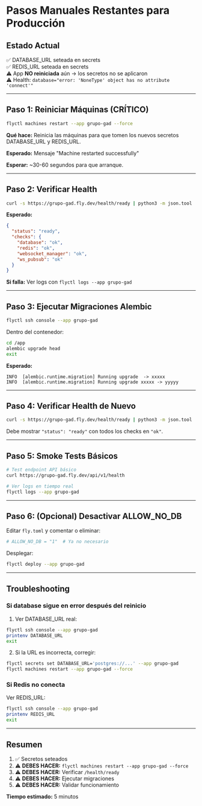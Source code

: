 # Pasos Manuales Restantes para Producción

## Estado Actual

✅ DATABASE_URL seteada en secrets  
✅ REDIS_URL seteada en secrets  
⚠️ App **NO reiniciada** aún → los secretos no se aplicaron  
⚠️ Health: `database="error: 'NoneType' object has no attribute 'connect'"`

---

## Paso 1: Reiniciar Máquinas (CRÍTICO)

```bash
flyctl machines restart --app grupo-gad --force
```

**Qué hace:** Reinicia las máquinas para que tomen los nuevos secretos DATABASE_URL y REDIS_URL.

**Esperado:** Mensaje "Machine restarted successfully"

**Esperar:** ~30-60 segundos para que arranque.

---

## Paso 2: Verificar Health

```bash
curl -s https://grupo-gad.fly.dev/health/ready | python3 -m json.tool
```

**Esperado:**
```json
{
  "status": "ready",
  "checks": {
    "database": "ok",
    "redis": "ok",
    "websocket_manager": "ok",
    "ws_pubsub": "ok"
  }
}
```

**Si falla:** Ver logs con `flyctl logs --app grupo-gad`

---

## Paso 3: Ejecutar Migraciones Alembic

```bash
flyctl ssh console --app grupo-gad
```

Dentro del contenedor:

```bash
cd /app
alembic upgrade head
exit
```

**Esperado:** 
```
INFO  [alembic.runtime.migration] Running upgrade  -> xxxxx
INFO  [alembic.runtime.migration] Running upgrade xxxxx -> yyyyy
```

---

## Paso 4: Verificar Health de Nuevo

```bash
curl -s https://grupo-gad.fly.dev/health/ready | python3 -m json.tool
```

Debe mostrar `"status": "ready"` con todos los checks en `"ok"`.

---

## Paso 5: Smoke Tests Básicos

```bash
# Test endpoint API básico
curl https://grupo-gad.fly.dev/api/v1/health

# Ver logs en tiempo real
flyctl logs --app grupo-gad
```

---

## Paso 6: (Opcional) Desactivar ALLOW_NO_DB

Editar `fly.toml` y comentar o eliminar:

```toml
# ALLOW_NO_DB = "1"  # Ya no necesario
```

Desplegar:

```bash
flyctl deploy --app grupo-gad
```

---

## Troubleshooting

### Si database sigue en error después del reinicio

1. Ver DATABASE_URL real:
```bash
flyctl ssh console --app grupo-gad
printenv DATABASE_URL
exit
```

2. Si la URL es incorrecta, corregir:
```bash
flyctl secrets set DATABASE_URL='postgres://...' --app grupo-gad
flyctl machines restart --app grupo-gad --force
```

### Si Redis no conecta

Ver REDIS_URL:
```bash
flyctl ssh console --app grupo-gad
printenv REDIS_URL
exit
```

---

## Resumen

1. ✅ Secretos seteados
2. ⚠️ **DEBES HACER:** `flyctl machines restart --app grupo-gad --force`
3. ⚠️ **DEBES HACER:** Verificar `/health/ready`
4. ⚠️ **DEBES HACER:** Ejecutar migraciones
5. ⚠️ **DEBES HACER:** Validar funcionamiento

**Tiempo estimado:** 5 minutos

